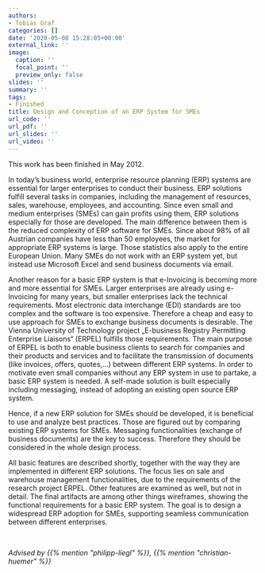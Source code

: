 ```yaml
---
authors:
- Tobias Graf
categories: []
date: '2020-05-08 15:28:05+00:00'
external_link: ''
image:
  caption: ''
  focal_point: ''
  preview_only: false
slides: ''
summary: ''
tags:
- Finished
title: Design and Conception of an ERP System for SMEs
url_code: ''
url_pdf: ''
url_slides: ''
url_video: ''
---
```


This work has been finished in May 2012.

In today’s business world, enterprise resource planning (ERP) systems are essential for larger enterprises to conduct their business. ERP solutions fulfill several tasks in companies, including the management of resources, sales, warehouse, employees, and accounting. Since even small and medium enterprises (SMEs) can gain profits using them, ERP solutions especially for those are developed. The main difference between them is the reduced complexity of ERP software for SMEs. Since about 98% of all Austrian companies have less than 50 employees, the market for appropriate ERP systems is large. Those statistics also apply to the entire European Union. Many SMEs do not work with an ERP system yet, but instead use Microsoft Excel and send business documents via email.

Another reason for a basic ERP system is that e-Invoicing is becoming more and more essential for SMEs. Larger enterprises are already using e-Invoicing for many years, but smaller enterprises lack the technical requirements. Most electronic data interchange (EDI) standards are too complex and the software is too expensive. Therefore a cheap and easy to use approach for SMEs to exchange business documents is desirable. The Vienna University of Technology project „E-business Registry Permitting Enterprise Liaisons“ (ERPEL) fulfills those requirements. The main purpose of ERPEL is both to enable business clients to search for companies and their products and services and to facilitate the transmission of documents (like invoices, offers, quotes,…) between different ERP systems. In order to motivate even small companies without any ERP system in use to partake, a basic ERP system is needed. A self-made solution is built especially including messaging, instead of adopting an existing open source ERP system.

Hence, if a new ERP solution for SMEs should be developed, it is beneficial to use and analyze best practices. Those are figured out by comparing existing ERP systems for SMEs. Messaging functionalities (exchange of business documents) are the key to success. Therefore they should be considered in the whole design process.

All basic features are described shortly, together with the way they are implemented in different ERP solutions. The focus lies on sale and warehouse management functionalities, due to the requirements of the research project ERPEL. Other features are examined as well, but not in detail. The final artifacts are among other things wireframes, showing the functional requirements for a basic ERP system. The goal is to design a widespread ERP adoption for SMEs, supporting seamless communication between different enterprises.

&nbsp;

*Advised by {{% mention "philipp-liegl" %}}, {{% mention "christian-huemer" %}}*